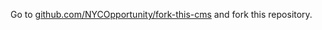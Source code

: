 Go to [github.com/NYCOpportunity/fork-this-cms](https://github.com/NYCOpportunity/fork-this-cms) and fork this repository.
